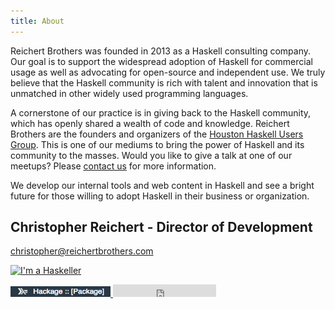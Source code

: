 ```yaml
---
title: About
---
```


Reichert Brothers was founded in 2013 as a Haskell consulting company.  Our
goal is to support the widespread adoption of Haskell for commercial usage as
well as advocating for open-source and independent use. We truly believe that
the Haskell community is rich with talent and innovation that is unmatched in
other widely used programming languages.

A cornerstone of our practice is in giving back to the Haskell community, which
has openly shared a wealth of code and knowledge. Reichert Brothers are the
founders and organizers of the [Houston Haskell Users
Group](http://www.meetup.com/Houston-Haskell-Users-Group/). This is one of
our mediums to bring the power of Haskell and its community to the masses.
Would you like to give a talk at one of our meetups? Please [contact
us](/contact.html) for more information.

We develop our internal tools and web content in Haskell and see a bright
future for those willing to adopt Haskell in their business or organization.

## Christopher Reichert - Director of Development

[christopher@reichertbrothers.com](mailto:christopher@reichertbrothers.com)

<a href="http://www.haskellers.com/user/2545"><img src="http://www.haskellers.com/static/badge.png" alt="I'm a Haskeller"> </a>

<a href=http://hackage.haskell.org/user/ChristopherReichert>
    <img src="images/hackage.png" width=160 alt="Hackage">
</a>

<iframe src="http://ghbtns.com/github-btn.html?user=creichert&type=follow&count=true" allowtransparency="true" frameborder="0" scrolling="0" width="165" height="20"/>

<a href="http://www.linkedin.com/pub/christopher-reichert/55/730/11a">
    <img src="https://static.licdn.com/scds/common/u/img/webpromo/btn_viewmy_160x25.png" width="160" height="25" border="0" alt="View Christopher Reichert's profile on LinkedIn">
</a>

<a href="https://twitter.com/creichert07" class="twitter-follow-button" data-show-count="false">Follow @creichert07</a>
<script>!function(d,s,id){var js,fjs=d.getElementsByTagName(s)[0],p=/^http:/.test(d.location)?'http':'https';if(!d.getElementById(id)){js=d.createElement(s);js.id=id;js.src=p+'://platform.twitter.com/widgets.js';fjs.parentNode.insertBefore(js,fjs);}}(document, 'script', 'twitter-wjs');</script>

[Open Source Report Card](http://osrc.dfm.io/creichert/)

## Cody Reichert - Director of Consulting Services

[cody@reichertbrothers.com](mailto:cody@reichertbrothers.com)

<a href="http://www.haskellers.com/user/3132"><img src="http://www.haskellers.com/static/badge.png" alt="I'm a Haskeller"></a>

<iframe src="http://ghbtns.com/github-btn.html?user=CodyReichert&type=follow&count=true" allowtransparency="true" frameborder="0" scrolling="0" width="165" height="20"/>

<a href="http://www.linkedin.com/pub/cody-reichert/2b/975/376">
  <img src="https://static.licdn.com/scds/common/u/img/webpromo/btn_viewmy_160x25.png" width="160" height="25" border="0" alt="View Cody Reichert's profile on LinkedIn">
</a>


<a href="https://twitter.com/CodyReichert" class="twitter-follow-button" data-show-count="false">Follow @CodyReichert</a>
<script>!function(d,s,id){var js,fjs=d.getElementsByTagName(s)[0],p=/^http:/.test(d.location)?'http':'https';if(!d.getElementById(id)){js=d.createElement(s);js.id=id;js.src=p+'://platform.twitter.com/widgets.js';fjs.parentNode.insertBefore(js,fjs);}}(document, 'script', 'twitter-wjs');</script><script>!function(d,s,id){var js,fjs=d.getElementsByTagName(s)[0],p=/^http:/.test(d.location)?'http':'https';if(!d.getElementById(id)){js=d.createElement(s);js.id=id;js.src=p+'://platform.twitter.com/widgets.js';fjs.parentNode.insertBefore(js,fjs);}}(document, 'script', 'twitter-wjs');</script>
[Open Source Report Card](http://osrc.dfm.io/codyreichert/)
